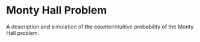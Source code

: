 # Monty Hall Problem
A description and simulation of the counterintuitive probability of the Monty Hall problem.
